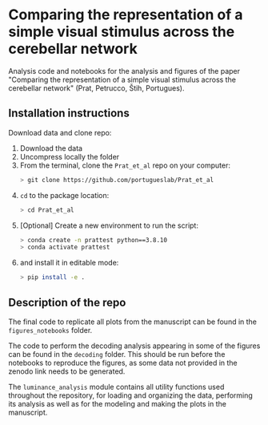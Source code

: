 # Comparing the representation of a simple visual stimulus across the cerebellar network
Analysis code and notebooks for the analysis and figures of the paper "Comparing the representation of a simple visual stimulus across the cerebellar network" (Prat, Petrucco, Štih, Portugues).

## Installation instructions

Download data and clone repo:
1. Download the data
2. Uncompress locally the folder
3. From the terminal, clone the `Prat_et_al` repo on your computer:
    ```bash
    > git clone https://github.com/portugueslab/Prat_et_al
    ```
4. `cd` to the package location:
    ```bash
    > cd Prat_et_al
    ```
5. [Optional] Create a new environment to run the script:
    ```bash
    > conda create -n prattest python==3.8.10
    > conda activate prattest
    ```
6. and install it in editable mode:
    ```bash
    > pip install -e . 
    ```

## Description of the repo
The final code to replicate all plots from the manuscript can be found in the `figures_notebooks` folder.

The code to perform the decoding analysis appearing in some of the figures can be found in the `decoding` folder. This should be run before the notebooks to reproduce the figures, as some data not provided in the zenodo link needs to be generated. 

The `luminance_analysis` module contains all utility functions used throughout the repository, for loading and organizing the data, performing its analysis as well as for the modeling and making the plots in the manuscript.
